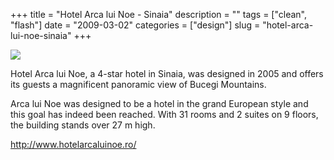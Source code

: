+++
title = "Hotel Arca lui Noe - Sinaia"
description = ""
tags = ["clean", "flash"]
date = "2009-03-02"
categories = ["design"]
slug = "hotel-arca-lui-noe-sinaia"
+++


 

  <div id="screens-thumbs" class="clearfix">
    <div class="txt-center" id="design-submission"><a href="http://www.hotelarcaluinoe.ro/"><img id='bluga-thumbnail-1513' class='bluga-thumbnail large' src='//media.konigi.com/bluga/
wt49ab948159034.jpg'/></a></div>  
  </div>   
<p>Hotel Arca lui Noe, a 4-star hotel in Sinaia, was designed in 2005 and offers its guests a magnificent panoramic view of Bucegi Mountains.</p>
<p>Arca lui Noe was designed to be a hotel in the grand European style and this goal has indeed been reached. With 31 rooms and 2 suites on 9 floors, the building stands over 27 m high.</p>
<p><a href="http://www.hotelarcaluinoe.ro/">http://www.hotelarcaluinoe.ro/</a></p>




